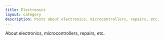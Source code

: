```yaml
---
title: Electronics
layout: category
description: Posts about electronics, microcontrollers, repairs, etc.
---
```


About electronics, microcontrollers, repairs, etc.
